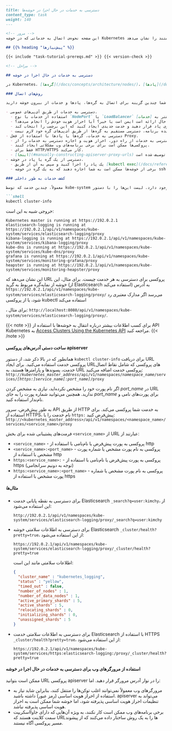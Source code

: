 ```markdown
---
title: دسترسی به خدمات در حال اجرا در خوشه‌ها
content_type: task
weight: 140
---

<!-- مرور -->
این صفحه نحوه‌ی اتصال به خدماتی که در خوشه Kubernetes در حال اجرا هستند را نشان می‌دهد.

## {{% heading "پیش‌نیازها" %}}

{{< include "task-tutorial-prereqs.md" >}} {{< version-check >}}

<!-- مراحل -->

## دسترسی به خدمات در حال اجرا در خوشه

در Kubernetes، [گره‌ها](/docs/concepts/architecture/nodes/)، [پادها](/docs/concepts/workloads/pods/) و [خدمات](/docs/concepts/services-networking/service/) هر کدام آی‌پی‌های خود را دارند. در بسیاری از موارد، آی‌پی‌های گره، آی‌پی‌های پاد و برخی آی‌پی‌های خدمات در یک خوشه قابل دسترسی نیستند، بنابراین از بیرون خوشه، مانند دسکتاپ شما، قابل دسترسی نیستند.

### روش‌های اتصال

شما چندین گزینه برای اتصال به گره‌ها، پادها و خدمات از بیرون خوشه دارید:

- دسترسی به خدمات از طریق آی‌پی‌های عمومی.
  - استفاده از خدمات با نوع `NodePort` یا `LoadBalancer` برای دسترسی به خدمات بیرون خوشه. برای اطلاعات بیشتر به [خدمات](/docs/concepts/services-networking/service/) و مستندات [kubectl expose](/docs/reference/generated/kubectl/kubectl-commands/#expose) مراجعه کنید.
  - بسته به محیط خوشه شما، این کار ممکن است تنها خدمت را برای شبکه شرکتی شما فعال کند یا ممکن است آن را به اینترنت ارائه دهد. در نظر داشته باشید که آیا خدمتی که در حال ارائه است ایمن است یا خیر؟ آیا احراز هویت خودش را انجام می‌دهد؟
  - قرار دادن پادها در پشت خدمات. برای دسترسی به یک پاد خاص از مجموعه‌ای از نمونه‌ها، مانند برای اشکال‌زدایی، برچسب منحصر به فردی بر روی پاد قرار دهید و خدمت جدیدی ایجاد کنید که این برچسب را انتخاب کند.
  - در اغلب موارد، برای توسعه‌دهنده برنامه، دسترسی مستقیم به گره‌ها از طریق آی‌پی‌های گره خود لازم نیست.
- دسترسی به خدمات، گره‌ها یا پادها با استفاده از فعل Proxy.
  - قبل از دسترسی به خدمات از راه دور، احراز هویت و اجازه دسترسی به خدمات را از apiserver انجام دهید. از این کار استفاده کنید اگر خدمات برای ارائه به اینترنت کافی ایمن نباشند، یا برای دسترسی به پورت‌های آی‌پی گره یا برای اشکال‌زدایی.
  - پروکسی‌ها ممکن است برای برخی برنامه‌های وب مشکلاتی ایجاد کنند.
  - فقط برای HTTP/HTTPS کار می‌کند.
  - [اینجا](#manually-constructing-apiserver-proxy-urls) توصیف شده است.
- دسترسی از یک گره یا پاد در خوشه.
  - یک پاد را اجرا کنید و سپس به آن از طریق [kubectl exec](/docs/reference/generated/kubectl/kubectl-commands/#exec) وصل شوید. از آن شل، به سایر گره‌ها، پادها و خدمات متصل شوید.
  - برخی از خوشه‌ها ممکن است به شما اجازه دهند که به یک گره در خوشه ssh کنید. از آنجا ممکن است به خدمات خوشه دسترسی پیدا کنید. این یک روش غیر استاندارد است و برخی خوشه‌ها از این روش پشتیبانی می‌کنند و برخی دیگر نه. ممکن است مرورگرها و ابزارهای دیگر نصب شده نباشد. DNS خوشه ممکن است کار نکند.

### کشف خدمات به طور داخلی

معمولاً، چندین خدمت که توسط kube-system روی یک خوشه راه‌اندازی می‌شوند وجود دارد. لیست این‌ها را با دستور `kubectl cluster-info` دریافت کنید:

```shell
kubectl cluster-info
```

خروجی شبیه به این است:

```
Kubernetes master is running at https://192.0.2.1
elasticsearch-logging is running at https://192.0.2.1/api/v1/namespaces/kube-system/services/elasticsearch-logging/proxy
kibana-logging is running at https://192.0.2.1/api/v1/namespaces/kube-system/services/kibana-logging/proxy
kube-dns is running at https://192.0.2.1/api/v1/namespaces/kube-system/services/kube-dns/proxy
grafana is running at https://192.0.2.1/api/v1/namespaces/kube-system/services/monitoring-grafana/proxy
heapster is running at https://192.0.2.1/api/v1/namespaces/kube-system/services/monitoring-heapster/proxy
```

این نشان می‌دهد که URL پروکسی برای دسترسی به هر خدمت چیست.
برای مثال، این خوشه از نمایه‌گره مربوط به گرید (از Elasticsearch استفاده می‌کند) به آدرس
`https://192.0.2.1/api/v1/namespaces/kube-system/services/elasticsearch-logging/proxy/`
می‌رسد اگر مدارک معتبری رد شود، یا از پروکسی kubectl استفاده می‌کند

، برای مثال:
`http://localhost:8080/api/v1/namespaces/kube-system/services/elasticsearch-logging/proxy/`.

{{< note >}}
برای کسب اطلاعات بیشتر درباره انتقال به خوشه‌ها با استفاده از API Kubernetes به [Access Clusters Using the Kubernetes API](/docs/tasks/administer-cluster/access-cluster-api/#accessing-the-kubernetes-api) مراجعه کنید.
{{< /note >}}

#### ساخت دستی آدرس‌های پروکسی apiserver

همانطور که در بالا ذکر شد، از دستور `kubectl cluster-info` برای دریافت URL پروکسی خدمت استفاده می‌کنید. برای ایجاد URL‌های پروکسی که شامل نقاط اتصال خدمت، پسوندها و پارامترها هستند، به URL پروکسی خدمت اضافه می‌کنید:
`http://`*`kubernetes_master_address`*`/api/v1/namespaces/`*`namespace_name`*`/services/`*`[https:]service_name[:port_name]`*`/proxy`

اگر نام پورت خود را مشخص نکرده‌اید، نیازی به مشخص کردن *port_name* در URL ندارید. همچنین می‌توانید شماره پورت را به جای *port_name* برای پورت‌های نامی و نام‌ندار استفاده کنید.

به طور پیش‌فرض، سرور API از طریق HTTP به خدمت شما پروکسی می‌کند. برای استفاده از HTTPS، نام خدمت را با `https:` پیش‌فرض کنید:
`http://<kubernetes_master_address>/api/v1/namespaces/<namespace_name>/services/<service_name>/proxy`

فرمت‌های پشتیبانی شده برای بخش `<service_name>` از URL عبارتند از:

* `<service_name>` - پروکسی به پورت پیش‌فرض یا نام‌نامی با استفاده از http
* `<service_name>:<port_name>` - پروکسی به نام پورت مشخص یا شماره پورت مشخص با استفاده از http
* `https:<service_name>:` - پروکسی به پورت پیش‌فرض یا نام‌نامی با استفاده از https (توجه به دونیم سرانجامی)
* `https:<service_name>:<port_name>` - پروکسی به نام پورت مشخص یا شماره پورت مشخص با استفاده از https

##### مثال‌ها

* برای دسترسی به نقطه پایانی خدمت Elasticsearch `_search?q=user:kimchy`، از این استفاده می‌شود:

  ```
  http://192.0.2.1/api/v1/namespaces/kube-system/services/elasticsearch-logging/proxy/_search?q=user:kimchy
  ```

* برای دسترسی به اطلاعات سلامتی خوشه Elasticsearch `_cluster/health?pretty=true`، از این استفاده می‌شود:

  ```
  https://192.0.2.1/api/v1/namespaces/kube-system/services/elasticsearch-logging/proxy/_cluster/health?pretty=true
  ```

  اطلاعات سلامتی مانند این است:

  ```json
  {
    "cluster_name" : "kubernetes_logging",
    "status" : "yellow",
    "timed_out" : false,
    "number_of_nodes" : 1,
    "number_of_data_nodes" : 1,
    "active_primary_shards" : 5,
    "active_shards" : 5,
    "relocating_shards" : 0,
    "initializing_shards" : 0,
    "unassigned_shards" : 5
  }
  ```

* برای دسترسی به اطلاعات سلامتی خدمت Elasticsearch با استفاده از HTTPS `_cluster/health?pretty=true`، از این استفاده می‌شود:

  ```
  https://192.0.2.1/api/v1/namespaces/kube-system/services/https:elasticsearch-logging:/proxy/_cluster/health?pretty=true
  ```

#### استفاده از مرورگرهای وب برای دسترسی به خدمات در حال اجرا در خوشه

ممکن است بتوانید URL پروکسی apiserver را در نوار آدرس مرورگر قرار دهید. اما:

- مرورگرهای وب معمولاً نمی‌توانند اغلب توکن‌ها را منتقل کنند، بنابراین شاید نیاز به استفاده از احراز هویت اساسی (رمز عبور) داشته باشید.
  apiserver می‌تواند به تنظیمات احراز هویت اساسی پذیرفته شود، اما خوشه شما ممکن است به احراز هویت اساسی پذیرفته نباشد.
- برخی برنامه‌های وب ممکن است کار نکنند، به ویژه آن‌هایی که دارای جاوااسکریپت سمت کلاینت هستند که URL‌ها را به یک روش ساختار داده می‌کنند که از پیشوند مسیر پروکسی آگاه نیستند.
